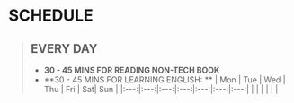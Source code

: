 # SCHEDULE
> **EVERY DAY**
> - 
> - **30 - 45 MINS FOR READING NON-TECH BOOK**
> - **30 - 45 MINS FOR LEARNING ENGLISH: **
|  Mon |  Tue | Wed  |  Thu |  Fri | Sat| Sun |
|:---:|:---:|:---:|:---:|:---:|:---:|:---:|
|   |   |   |   |   |


<!--stackedit_data:
eyJoaXN0b3J5IjpbMjA0Nzk5NDgwOCwxNDU2NzgyNjc0XX0=
-->
